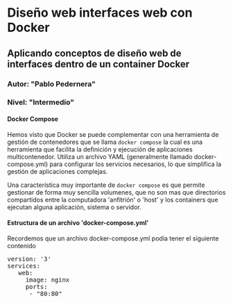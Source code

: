 # Diseño web interfaces web con Docker
## Aplicando conceptos de diseño web de interfaces dentro de un container Docker
### Autor: "Pablo Pedernera"
### Nivel: "Intermedio"

#### Docker Compose

Hemos visto que Docker se puede complementar con una herramienta de gestión de contenedores que se llama `docker compose` la cual es una herramienta que facilita la definición y ejecución de aplicaciones multicontenedor. Utiliza un archivo YAML (generalmente llamado docker-compose.yml) para configurar los servicios necesarios, lo que simplifica la gestión de aplicaciones complejas.

Una característica muy importante de `docker compose` es que permite gestionar de forma muy sencilla volumenes, que no son mas que directorios compartidos entre la computadora 'anfitrión' o 'host' y los containers que ejecutan alguna aplicación, sistema o servidor.

#### Estructura de un archivo 'docker-compose.yml'

Recordemos que un archivo docker-compose.yml podía tener el siguiente contenido

<pre>
version: '3'
services:
   web:
     image: nginx
     ports:
      - "80:80"
</pre>

